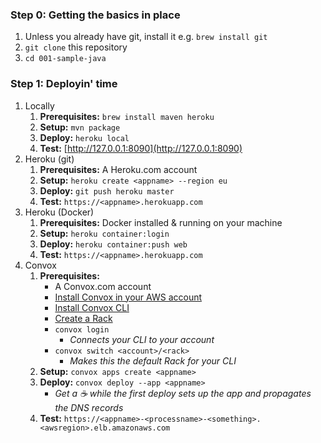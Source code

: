 ### Step 0: Getting the basics in place

1. Unless you already have git, install it e.g. `brew install git`
2. `git clone` this repository
3. `cd 001-sample-java`

### Step 1: Deployin' time

1. Locally
   1. **Prerequisites:** `brew install maven heroku`
   2. **Setup:** `mvn package`
   3. **Deploy:** `heroku local`
   4. **Test:** [http://127.0.0.1:8090](http://127.0.0.1:8090)
2. Heroku (git)
   1. **Prerequisites:** A Heroku.com account
   2. **Setup:** `heroku create <appname> --region eu`
   3. **Deploy:** `git push heroku master`
   4. **Test:** `https://<appname>.herokuapp.com`
3. Heroku (Docker)
   1. **Prerequisites:** Docker installed & running on your machine
   2. **Setup:** `heroku container:login`
   3. **Deploy:** `heroku container:push web`
   4. **Test:** `https://<appname>.herokuapp.com`
4. Convox
   1. **Prerequisites:**
      * A Convox.com account
      * [Install Convox in your AWS account](https://convox.com/docs/installing-a-rack/)
      * [Install Convox CLI](https://convox.com/docs/installation/)
      * [Create a Rack](https://convox.com/docs/installing-a-rack/)
      * `convox login`
         * _Connects your CLI to your account_
      * `convox switch <account>/<rack>`
         * _Makes this the default Rack for your CLI_
   2. **Setup:** `convox apps create <appname>`
   3. **Deploy:** `convox deploy --app <appname>`
      * _Get a :coffee: while the first deploy sets up the app and propagates the DNS records_
   4. **Test:** `https://<appname>-<processname>-<something>.<awsregion>.elb.amazonaws.com`

